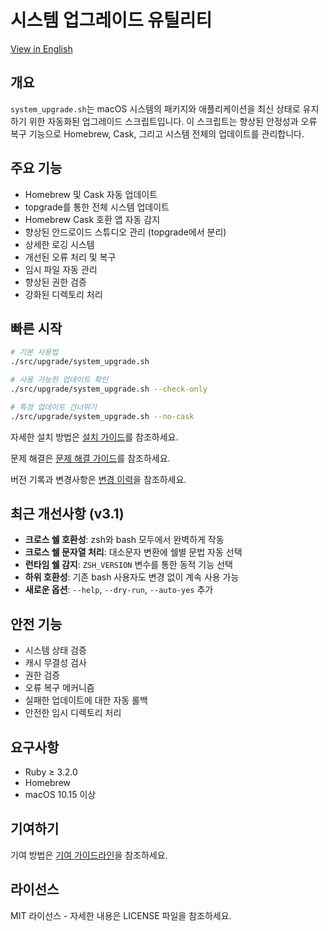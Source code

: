 # 시스템 업그레이드 유틸리티

[View in English](README.md)

## 개요

`system_upgrade.sh`는 macOS 시스템의 패키지와 애플리케이션을 최신 상태로 유지하기 위한 자동화된 업그레이드 스크립트입니다. 이 스크립트는 향상된 안정성과 오류 복구 기능으로 Homebrew, Cask, 그리고 시스템 전체의 업데이트를 관리합니다.

## 주요 기능

- Homebrew 및 Cask 자동 업데이트
- topgrade를 통한 전체 시스템 업데이트
- Homebrew Cask 호환 앱 자동 감지
- 향상된 안드로이드 스튜디오 관리 (topgrade에서 분리)
- 상세한 로깅 시스템
- 개선된 오류 처리 및 복구
- 임시 파일 자동 관리
- 향상된 권한 검증
- 강화된 디렉토리 처리

## 빠른 시작

```bash
# 기본 사용법
./src/upgrade/system_upgrade.sh

# 사용 가능한 업데이트 확인
./src/upgrade/system_upgrade.sh --check-only

# 특정 업데이트 건너뛰기
./src/upgrade/system_upgrade.sh --no-cask
```

자세한 설치 방법은 [설치 가이드](../common/INSTALLATION.md)를 참조하세요.

문제 해결은 [문제 해결 가이드](TROUBLESHOOTING.md)를 참조하세요.

버전 기록과 변경사항은 [변경 이력](CHANGELOG.md)을 참조하세요.

## 최근 개선사항 (v3.1)

- **크로스 쉘 호환성**: zsh와 bash 모두에서 완벽하게 작동
- **크로스 쉘 문자열 처리**: 대소문자 변환에 쉘별 문법 자동 선택
- **런타임 쉘 감지**: `ZSH_VERSION` 변수를 통한 동적 기능 선택
- **하위 호환성**: 기존 bash 사용자도 변경 없이 계속 사용 가능
- **새로운 옵션**: `--help`, `--dry-run`, `--auto-yes` 추가

## 안전 기능

- 시스템 상태 검증
- 캐시 무결성 검사
- 권한 검증
- 오류 복구 메커니즘
- 실패한 업데이트에 대한 자동 롤백
- 안전한 임시 디렉토리 처리

## 요구사항

- Ruby ≥ 3.2.0
- Homebrew
- macOS 10.15 이상

## 기여하기

기여 방법은 [기여 가이드라인](../common/CONTRIBUTING.md)을 참조하세요.

## 라이선스

MIT 라이선스 - 자세한 내용은 LICENSE 파일을 참조하세요.
